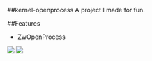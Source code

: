 ##kernel-openprocess
A project I made for fun.

##Features
* ZwOpenProcess

![](https://img.shields.io/github/stars/refo0/kernel-open-process)
![](https://img.shields.io/github/forks/refo0/kernel-open-process)
